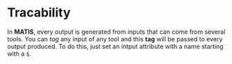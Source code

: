 # Tracability

In __MATIS__, every output is generated from inputs that can come from several tools. You can _tag_ any input of any tool and this __tag__ will be passed to every output produced. To do this, just set an intput attribute with a name starting with a `$`.

